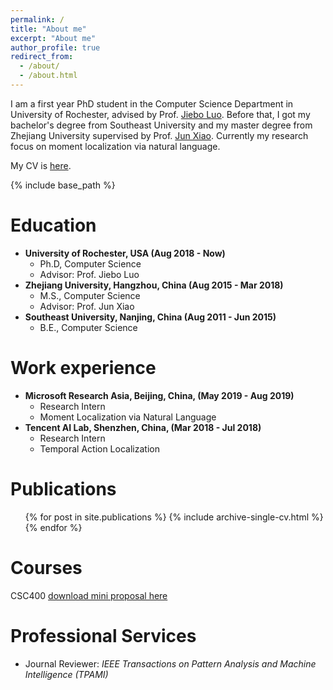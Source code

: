```yaml
---
permalink: /
title: "About me"
excerpt: "About me"
author_profile: true
redirect_from: 
  - /about/
  - /about.html
---
```


I am a first year PhD student in the Computer Science Department in University of Rochester, advised by Prof. [Jiebo Luo](http://www.cs.rochester.edu/u/jluo/). Before that, I got my bachelor's degree from Southeast University and my master degree from Zhejiang University supervised by Prof. [Jun Xiao](http://person.zju.edu.cn/en/junx). Currently my research focus on moment localization via natural language.

My CV is [here](http://sy-zhang.github.io/files/CV.pdf).

{% include base_path %}

Education
======
* **University of Rochester, USA (Aug 2018 - Now)**
	* Ph.D, Computer Science
	* Advisor: Prof. Jiebo Luo
* **Zhejiang University, Hangzhou, China (Aug 2015 - Mar 2018)**
	* M.S., Computer Science
	* Advisor: Prof. Jun Xiao
*  **Southeast University, Nanjing, China (Aug 2011 - Jun 2015)**
	* B.E., Computer Science

Work experience
======
* **Microsoft Research Asia, Beijing, China, (May 2019 - Aug 2019)**
	* Research Intern
	* Moment Localization via Natural Language
* **Tencent AI Lab, Shenzhen, China, (Mar 2018 - Jul 2018)**
	* Research Intern
	* Temporal Action Localization

Publications
======
  <ul>{% for post in site.publications %}
    {% include archive-single-cv.html %}
  {% endfor %}</ul>

Courses
======
CSC400 [download mini proposal here](http://sy-zhang.github.io/files/miniproposal.pdf)

Professional Services
======
* Journal Reviewer: <i> IEEE Transactions on Pattern Analysis and Machine Intelligence (TPAMI) </i>
